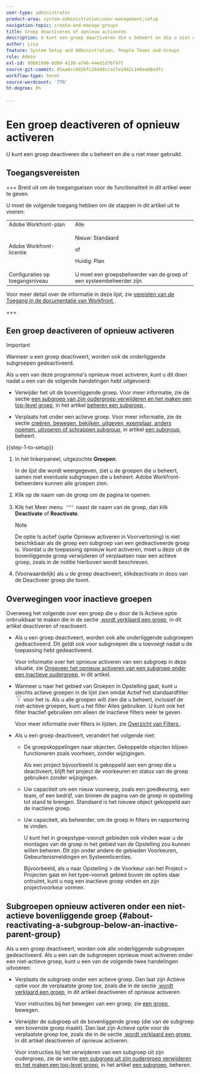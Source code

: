 ```yaml
---
user-type: administrator
product-area: system-administration;user-management;setup
navigation-topic: create-and-manage-groups
title: Groep deactiveren of opnieuw activeren
description: U kunt een groep deactiveren die u beheert en die u niet meer gebruikt.
author: Lisa
feature: System Setup and Administration, People Teams and Groups
role: Admin
exl-id: 99b81090-8d09-4130-a746-44ed1d76f971
source-git-commit: 85aa6cc865bfc28498cca17e1942c146eeb8e4fc
workflow-type: tm+mt
source-wordcount: '770'
ht-degree: 0%

---
```


# Een groep deactiveren of opnieuw activeren

<!--
If Callisto adds the <b>Is active</b> checkbox to the Details page for groups you view, add that info to Manage groups/Create and manage groups/manage-a-group and to Manage groups/Create and manage groups/view-and-manage-a-groups-details
-->

U kunt een groep deactiveren die u beheert en die u niet meer gebruikt.

## Toegangsvereisten

+++ Breid uit om de toegangseisen voor de functionaliteit in dit artikel weer te geven.

U moet de volgende toegang hebben om de stappen in dit artikel uit te voeren:

<table style="table-layout:auto"> 
 <col> 
 <col> 
 <tbody> 
  <tr> 
   <td role="rowheader">Adobe Workfront-plan</td> 
   <td>Alle</td> 
  </tr> 
  <tr> 
  <tr> 
   <td role="rowheader">Adobe Workfront-licentie</td> 
   <td><p>Nieuw: Standaard</p>
       <p>of</p>
       <p>Huidig: Plan</p></td>
  </tr> 
  </tr> 
  <tr> 
   <td role="rowheader">Configuraties op toegangsniveau</td> 
   <td>U moet een groepsbeheerder van de groep of een systeembeheerder zijn.</td>
  </tr> 
 </tbody> 
</table>

Voor meer detail over de informatie in deze lijst, zie [&#x200B; vereisten van de Toegang in de documentatie van Workfront &#x200B;](/help/quicksilver/administration-and-setup/add-users/access-levels-and-object-permissions/access-level-requirements-in-documentation.md).

+++

## Een groep deactiveren of opnieuw activeren

>[!IMPORTANT]
>
>Wanneer u een groep deactiveert, worden ook de onderliggende subgroepen gedeactiveerd.
>
>Als u een van deze programma&#39;s opnieuw moet activeren, kunt u dit doen nadat u een van de volgende handelingen hebt uitgevoerd:
>
>* Verwijder het uit de bovenliggende groep. Voor meer informatie, zie de sectie [&#x200B; een subgroep van zijn oudergroep verwijderen en het maken een top-level groep &#x200B;](../../../administration-and-setup/manage-groups/create-and-manage-subgroups/manage-subgroups.md#make) in het artikel [&#x200B; beheren een subgroep &#x200B;](../../../administration-and-setup/manage-groups/create-and-manage-subgroups/manage-subgroups.md).
>
>* Verplaats het onder een actieve groep. Voor meer informatie, zie de sectie [&#x200B; creëren, bewegen, bekijken, uitgeven, exemplaar, anders noemen, uitvoeren of schrappen subgroup &#x200B;](../../../administration-and-setup/manage-groups/create-and-manage-subgroups/manage-subgroups.md#create) in artikel [&#x200B; een subgroup &#x200B;](../../../administration-and-setup/manage-groups/create-and-manage-subgroups/manage-subgroups.md) beheert.

{{step-1-to-setup}}

1. In het linkerpaneel, uitgezochte **Groepen**.

   In de lijst die wordt weergegeven, ziet u de groepen die u beheert, samen met eventuele subgroepen die u beheert. Adobe Workfront-beheerders kunnen alle groepen zien.

1. Klik op de naam van de groep om de pagina te openen.

1. Klik het Meer menu ![&#x200B; Meer pictogram &#x200B;](assets/more-icon.png) naast de naam van de groep, dan klik **Deactivate** of **Reactivate**.

   >[!NOTE]
   >
   >De optie Is actief (optie Opnieuw activeren in Voorvertoning) is niet beschikbaar als de groep een subgroep van een gedeactiveerde groep is. Voordat u de toepassing opnieuw kunt activeren, moet u deze uit de bovenliggende groep verwijderen of verplaatsen naar een actieve groep, zoals in de notitie hierboven wordt beschreven.

1. (Voorwaardelijk) als u de groep deactiveert, klik **&#x200B;**&#x200B;deactivate in **&#x200B;**&#x200B;doos van de Deactiveer groep die toont.

## Overwegingen voor inactieve groepen

Overweeg het volgende over een groep die u door de Is Actieve optie onbruikbaar te maken die in de sectie [&#x200B; wordt verklaard een groep &#x200B;](#View) in dit artikel deactiveren of reactiveert.

* Als u een groep deactiveert, worden ook alle onderliggende subgroepen gedeactiveerd. Dit geldt ook voor subgroepen die u toevoegt nadat u de toepassing hebt gedeactiveerd.

  Voor informatie over het opnieuw activeren van een subgroep in deze situatie, zie [&#x200B; Ongeveer het opnieuw activeren van een subgroep onder een inactieve oudergroep &#x200B;](#about-reactivating-a-subgroup-below-an-inactive-parent-group) in dit artikel.

* Wanneer u naar het gebied van Groepen in Opstelling gaat, kunt u slechts actieve groepen in de lijst zien omdat Actief het standaardfilter ![&#x200B; pictogram van de Filter &#x200B;](assets/filter-nwepng.png) voor het is. Als u alle groepen wilt zien die u beheert, inclusief de niet-actieve groepen, kunt u het filter Alles gebruiken. U kunt ook het filter Inactief gebruiken om alleen de inactieve filters weer te geven.

  Voor meer informatie over filters in lijsten, zie [&#x200B; Overzicht van Filters &#x200B;](../../../reports-and-dashboards/reports/reporting-elements/filters-overview.md).

* Als u een groep deactiveert, verandert het volgende niet:

   * De groepskoppelingen naar objecten. Gekoppelde objecten blijven functioneren zoals voorheen, zonder wijzigingen.

     Als een project bijvoorbeeld is gekoppeld aan een groep die u deactiveert, blijft het project de voorkeuren en status van de groep gebruiken zonder wijzigingen.

   * Uw capaciteit om een nieuw voorwerp, zoals een goedkeuring, een team, of een bedrijf, van binnen de pagina van de groep in opstelling tot stand te brengen. Standaard is het nieuwe object gekoppeld aan de inactieve groep.
   * Uw capaciteit, als beheerder, om de groep in filters en rapportering te vinden.

     U kunt het in groepstype-vooruit gebieden ook vinden waar u de montages van de groep in het gebied van de Opstelling zou kunnen willen beheren. Dit zijn onder andere de gebieden Voorkeuren, Gebeurtenismeldingen en Systeemlicenties.

     Bijvoorbeeld, als u naar Opstelling > de Voorkeur van het Project > Projecten gaat en het type-vooruit gebied boven de opties daar ontruimt, kunt u nog een inactieve groep vinden en zijn projectvoorkeur vormen.

## Subgroepen opnieuw activeren onder een niet-actieve bovenliggende groep {#about-reactivating-a-subgroup-below-an-inactive-parent-group}

Als u een groep deactiveert, worden ook alle onderliggende subgroepen gedeactiveerd. Als u een van de subgroepen opnieuw moet activeren onder een niet-actieve groep, kunt u een van de volgende twee handelingen uitvoeren:

* Verplaats de subgroep onder een actieve groep. Dan laat zijn Actieve optie voor de verplaatste groep toe, zoals die in de sectie [&#x200B; wordt verklaard een groep &#x200B;](#View) in dit artikel deactiveren of opnieuw activeren.

  Voor instructies bij het bewegen van een groep, zie [&#x200B; een groep &#x200B;](../../../administration-and-setup/manage-groups/create-and-manage-groups/move-a-group.md) bewegen.

* Verwijder de subgroep uit de bovenliggende groep (die van de subgroep een bovenste groep maakt). Dan laat zijn Actieve optie voor de verplaatste groep toe, zoals die in de sectie [&#x200B; wordt verklaard een groep &#x200B;](#View) in dit artikel deactiveren of opnieuw activeren.

  Voor instructies bij het verwijderen van een subgroep uit zijn oudergroep, zie de sectie [&#x200B; een subgroep uit zijn oudergroep verwijderen en het maken een top-level groep &#x200B;](../../../administration-and-setup/manage-groups/create-and-manage-subgroups/manage-subgroups.md#make) in het artikel [&#x200B; een subgroep &#x200B;](../../../administration-and-setup/manage-groups/create-and-manage-subgroups/manage-subgroups.md) beheren.
